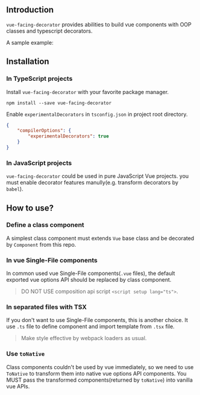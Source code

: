 ## Introduction

`vue-facing-decorator` provides abilities to build vue components with OOP classes and typescript decorators.

A sample example:

[](./code-what-it-is-example.ts ':include :type=code typescript')

## Installation

### In TypeScript projects

Install `vue-facing-decorator` with your favorite package manager.

```
npm install --save vue-facing-decorator
```

Enable `experimentalDecorators` in `tsconfig.json` in project root directory.

```json
{
    "compilerOptions": {
        "experimentalDecorators": true
    }
}
```

### In JavaScript projects

`vue-facing-decorator` could be used in pure JavaScript Vue projects. you must enable decorator features manully(e.g. transform decorators by `babel`).

## How to use?

### Define a class component

A simplest class component must extends `Vue` base class and be decorated by `Component` from this repo.

[](./code-how-to-use-simplest-class-component.ts ':include :type=code typescript')


### In vue Single-File components

In common used vue Single-File components(`.vue` files), the default exported vue options API should be replaced by class component.

[](./code-how-to-use-sfc.vue ':include :type=code text')

> DO NOT USE composition api script `<script setup lang="ts">`.

### In separated files with TSX

If you don't want to use Single-File components, this is another choice. It use `.ts` file to define component and import template from `.tsx` file.

> Make style effective by webpack loaders as usual.

[](./code-separated-files-tsx/Comp.render.tsx ':include :type=code tsx')

[](./code-separated-files-tsx/Comp.ts ':include :type=code typescript')

[](./code-separated-files-tsx/style.css ':include :type=code css')

### Use `toNative`

Class components couldn't be used by vue immediately, so we need to use `ToNative` to transform them into native vue options API components. You MUST pass the transformed components(returned by `toNative`) into vanilla vue APIs.

[](./code-use-toNative.ts ':include :type=code typescript')